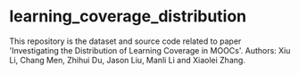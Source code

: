 # learning_coverage_distribution
This repository is the dataset and source code related to paper 'Investigating the Distribution of Learning Coverage in MOOCs'. Authors: Xiu Li, Chang Men, Zhihui Du, Jason Liu, Manli Li and Xiaolei Zhang. 
